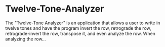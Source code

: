 # Twelve-Tone-Analyzer
The "Twelve-Tone Analyzer" is an application that allows a user to write in twelve tones and have the program invert the row, retrograde the row, retrograde-invert the row, transpose it, and even analyze the row. When analyzing the row...

